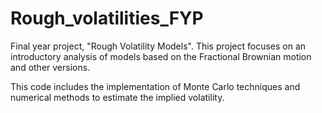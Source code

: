 # Rough_volatilities_FYP

Final year project, "Rough Volatility Models". This project focuses on an introductory analysis of models based on the Fractional Brownian motion and other versions.

This code includes the implementation of Monte Carlo techniques and numerical methods to estimate the implied volatility.
